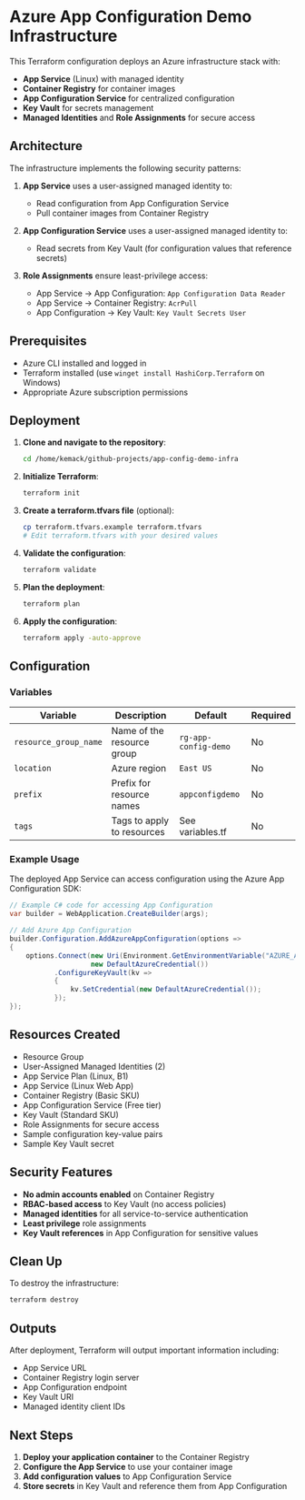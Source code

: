 # Azure App Configuration Demo Infrastructure

This Terraform configuration deploys an Azure infrastructure stack with:

- **App Service** (Linux) with managed identity
- **Container Registry** for container images
- **App Configuration Service** for centralized configuration
- **Key Vault** for secrets management
- **Managed Identities** and **Role Assignments** for secure access

## Architecture

The infrastructure implements the following security patterns:

1. **App Service** uses a user-assigned managed identity to:
   - Read configuration from App Configuration Service
   - Pull container images from Container Registry

2. **App Configuration Service** uses a user-assigned managed identity to:
   - Read secrets from Key Vault (for configuration values that reference secrets)

3. **Role Assignments** ensure least-privilege access:
   - App Service → App Configuration: `App Configuration Data Reader`
   - App Service → Container Registry: `AcrPull`
   - App Configuration → Key Vault: `Key Vault Secrets User`

## Prerequisites

- Azure CLI installed and logged in
- Terraform installed (use `winget install HashiCorp.Terraform` on Windows)
- Appropriate Azure subscription permissions

## Deployment

1. **Clone and navigate to the repository**:
   ```bash
   cd /home/kemack/github-projects/app-config-demo-infra
   ```

2. **Initialize Terraform**:
   ```bash
   terraform init
   ```

3. **Create a terraform.tfvars file** (optional):
   ```bash
   cp terraform.tfvars.example terraform.tfvars
   # Edit terraform.tfvars with your desired values
   ```

4. **Validate the configuration**:
   ```bash
   terraform validate
   ```

5. **Plan the deployment**:
   ```bash
   terraform plan
   ```

6. **Apply the configuration**:
   ```bash
   terraform apply -auto-approve
   ```

## Configuration

### Variables

| Variable | Description | Default | Required |
|----------|-------------|---------|----------|
| `resource_group_name` | Name of the resource group | `rg-app-config-demo` | No |
| `location` | Azure region | `East US` | No |
| `prefix` | Prefix for resource names | `appconfigdemo` | No |
| `tags` | Tags to apply to resources | See variables.tf | No |

### Example Usage

The deployed App Service can access configuration using the Azure App Configuration SDK:

```csharp
// Example C# code for accessing App Configuration
var builder = WebApplication.CreateBuilder(args);

// Add Azure App Configuration
builder.Configuration.AddAzureAppConfiguration(options =>
{
    options.Connect(new Uri(Environment.GetEnvironmentVariable("AZURE_APP_CONFIG_ENDPOINT")),
                    new DefaultAzureCredential())
           .ConfigureKeyVault(kv =>
           {
               kv.SetCredential(new DefaultAzureCredential());
           });
});
```

## Resources Created

- Resource Group
- User-Assigned Managed Identities (2)
- App Service Plan (Linux, B1)
- App Service (Linux Web App)
- Container Registry (Basic SKU)
- App Configuration Service (Free tier)
- Key Vault (Standard SKU)
- Role Assignments for secure access
- Sample configuration key-value pairs
- Sample Key Vault secret

## Security Features

- **No admin accounts enabled** on Container Registry
- **RBAC-based access** to Key Vault (no access policies)
- **Managed identities** for all service-to-service authentication
- **Least privilege** role assignments
- **Key Vault references** in App Configuration for sensitive values

## Clean Up

To destroy the infrastructure:

```bash
terraform destroy
```

## Outputs

After deployment, Terraform will output important information including:

- App Service URL
- Container Registry login server
- App Configuration endpoint
- Key Vault URI
- Managed identity client IDs

## Next Steps

1. **Deploy your application container** to the Container Registry
2. **Configure the App Service** to use your container image
3. **Add configuration values** to App Configuration Service
4. **Store secrets** in Key Vault and reference them from App Configuration
